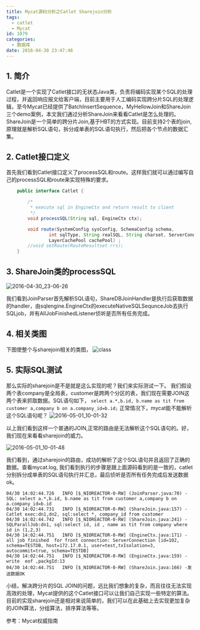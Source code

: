 ```yaml
---
title: Mycat源码分析之Catlet Sharejoin分析
tags:
  - catlet
  - Mycat
id: 1079
categories:
  - 数据库
date: 2016-04-30 23:47:48
---
```


## 1. 简介
Catlet是一个实现了Catlet接口的无状态Java类，负责将编码实现某个SQL的处理过程，并返回响应报文给客户端，目前主要用于人工编码实现跨分片SQL的处理逻辑，至今Mycat已经提供了BatchInsertSequence，MyHellowJoin和ShareJoin三个demo案例，本文我们通过分析ShareJoin来看看Catlet是怎么处理的。
ShareJoin是一个简单的跨分片Join,基于HBT的方式实现。目前支持2个表的join,原理就是解析SQL语句，拆分成单表的SQL语句执行，然后把各个节点的数据汇集。

## 2. Catlet接口定义
首先我们看到Catlet接口定义了processSQL和route。这样我们就可以通过编写自己的processSQL和route来实现特殊的要求。

```Java
    public interface Catlet {

    	/*
    	 * execute sql in EngineCtx and return result to client
    	 */
    	void processSQL(String sql, EngineCtx ctx);

    	void route(SystemConfig sysConfig, SchemaConfig schema,
    			int sqlType, String realSQL, String charset, ServerConnection sc,
    			LayerCachePool cachePool) ;
    	//void setRoute(RouteResultset rrs);
    }
```

## 3. ShareJoin类的processSQL
![2016-04-30_23-06-26](http://orufryv17.bkt.clouddn.com/wp-content/uploads/2016/04/2016-04-30_23-06-26.jpg)

我们看到JoinParser首先解析SQL语句，ShareDBJoinHandler是执行后获取数据的handler，由sqlengine.EngineCtx的executeNativeSQLSequnceJob去执行SQLjob，并有AllJobFinishedListener侦听是否所有任务完成。

## 4. 相关类图
下图使整个与sharejoin相关的类图，
![class](http://orufryv17.bkt.clouddn.com/wp-content/uploads/2016/04/class.png)    
## 5. 实际SQL测试
那么实际的sharejoin是不是就是这么实现的呢？我们来实际测试一下。
我们假设两个表company是全局表，customer是跨两个分区的表，我们现在需要JOIN这两个表来抓取数据。SQL语句如下，
    `select a.*,b.id, b.name as tit from customer a,company b on a.company_id=b.id;`
正常情况下，mycat能不能解析这个SQL语句呢？
![2016-05-01_10-01-32](http://orufryv17.bkt.clouddn.com/wp-content/uploads/2016/04/2016-05-01_10-01-32.jpg)

以上我们看到这样一个普通的JOIN,正常的路由是无法解析这个SQL语句的。好，我们现在来看看sharejoin的威力。

![2016-05-01_10-01-48](http://orufryv17.bkt.clouddn.com/wp-content/uploads/2016/04/2016-05-01_10-01-48.jpg)

我们看到，通过sharejoin的路由，成功的解析了这个SQL语句并且返回了正确的数据。查看mycat.log, 我们看到执行的步骤是跟上面源码看到的是一致的，catlet分别拆分成单表的SQL语句执行并汇总，最后侦听是否所有任务完成后发送数据ok。

    04/30 14:02:44.726   INFO [$_NIOREACTOR-0-RW] (JoinParser.java:70) -SQL: select a.*,b.id, b.name as tit from customer a,company b on a.company_id=b.id
    04/30 14:02:44.731   INFO [$_NIOREACTOR-0-RW] (ShareJoin.java:157) -Catlet exec:dn1,dn2, sql:select *, company_id from customer
    04/30 14:02:44.742   INFO [$_NIOREACTOR-0-RW] (ShareJoin.java:241) -SQLParallJob:dn1, sql:select id, id , name as tit from company where id in (1,2,3)
    04/30 14:02:44.751   INFO [$_NIOREACTOR-0-RW] (EngineCtx.java:171) -all job finished  for front connection: ServerConnection [id=102, schema=TESTDB, host=172.17.0.1, user=test,txIsolation=3, autocommit=true, schema=TESTDB]
    04/30 14:02:44.751   INFO [$_NIOREACTOR-0-RW] (EngineCtx.java:159) -write  eof ,packgId:13
    04/30 14:02:44.751   INFO [$_NIOREACTOR-0-RW] (ShareJoin.java:166) -发送数据OK

小结，解决跨分片的SQL JOIN的问题，远比我们想象的复杂，而且往往无法实现高效的处理，Mycat提供的这个Catlet接口可以让我们自己实现一些特定的算法。目前的实现sharejoin还是相对来说简单的，我们可以在此基础上去实现更加复杂的JOIN算法，分组算法，排序算法等等。

参考：Mycat权威指南
